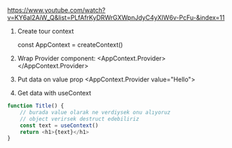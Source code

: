 https://www.youtube.com/watch?v=KY6al2AiW_Q&list=PLfAfrKyDRWrGXWpnJdyC4yXIW6v-PcFu-&index=11


1) Create tour context

    const AppContext = createContext()

2) Wrap Provider component:
<AppContext.Provider>
    <App/>
</AppContext.Provider>

3) Put data on value prop
<AppContext.Provider value="Hello">

4) Get data with useContext

```js
function Title() {
    // burada value olarak ne verdiysek onu alıyoruz
    // object verirsek destruct edebiliriz
    const text = useContext()
    return <h1>{text}</h1>
}
